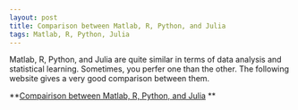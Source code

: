 ```yaml
---
layout: post
title: Comparison between Matlab, R, Python, and Julia
tags: Matlab, R, Python, Julia
---
```


Matlab, R, Python, and Julia are quite similar in terms of data analysis and statistical learning. Sometimes, you perfer one than the other. The following website gives a very good comparison between them.

**[Compairison between Matlab, R, Python, and Julia](http://hyperpolyglot.org/numerical-analysis) **
